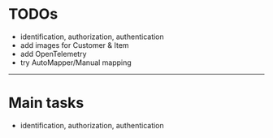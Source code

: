 # TODOs

- identification, authorization, authentication
- add images for Customer & Item
- add OpenTelemetry
- try AutoMapper/Manual mapping

---

# Main tasks

- identification, authorization, authentication